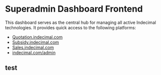 # Superadmin Dashboard Frontend

This dashboard serves as the central hub for managing all active Indecimal technologies. It provides quick access to the following platforms:

- [Quotation.indecimal.com](https://quotation.indecimal.com)
- [Subsidy.indecimal.com](https://subsidy.indecimal.com)
- [Sales.indecimal.com](https://sales.indecimal.com)
- [indecimal.com/admin](https://indecimal.com/admin)

## test